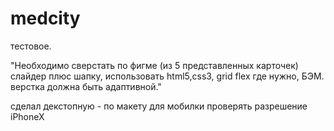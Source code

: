 # medcity

тестовое.

"Необходимо сверстать по фигме (из 5 представленных карточек) слайдер плюс шапку, использовать html5,css3, grid flex где нужно, БЭМ. верстка должна быть адаптивной."

сделал декстопную - по макету
для мобилки проверять разрешение iPhoneX
